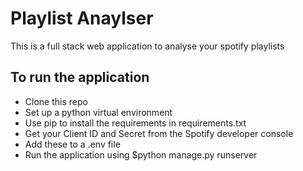 # Playlist Anaylser
This is a full stack web application to analyse your spotify playlists

## To run the application
- Clone this repo
- Set up a python virtual environment
- Use pip to install the requirements in requirements.txt
- Get your Client ID and Secret from the Spotify developer console
- Add these to a .env file
- Run the application using $python manage.py runserver
